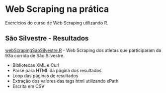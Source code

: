 # Web Scraping na prática
Exercícios do curso de Web Scraping utilizando R.

## São Silvestre - Resultados
[webScrapingSaoSilvestre.R](https://github.com/alexmonteiro/webScraping/blob/master/webScrapingSaoSilvestre.R) - Web Scraping dos atletas que participaram da 93a corrida de São Silvestre.

* Bibliotecas XML e Curl
* Parse para HTML da página dos resultados
* Loop das páginas de resultados
* Extração dos valores das tags html utilizando xPath
* Escrita em CSV
